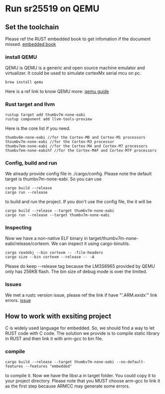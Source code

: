 # Run sr25519 on QEMU


## Set the toolchain

Please ref the RUST embedded book to get infomation if the document missed.
[embedded book](https://rust-embedded.github.io/book/intro/install.html)

### install QEMU

QEMU is QEMU is a generic and open source machine emulator and virtualizer. It could be used to simulate cortexMx serial mcu on pc.

```shell
brew install qemu
```

Here is a ref link to know QEMU more:
[qemu guide](https://rust-embedded.github.io/book/start/qemu.html)

### Rust target and llvm

```shell
rustup target add thumbv7m-none-eabi
rustup component add llvm-tools-preview
```

Here is the core list if you need.

```shell
thumbv6m-none-eabi //for the Cortex-M0 and Cortex-M1 processors
thzumbv7m-none-eabi //for the Cortex-M3 processor
thumbv7em-none-eabi //for the Cortex-M4 and Cortex-M7 processors
thumbv7em-none-eabihf //for the Cortex-M4F and Cortex-M7F processors
```


### Config, build and run

We already provide config file in ./cargo/config. Please note the default target is thumbv7m-none-eabi. So you can use

```shell
cargo build --release
cargo run --release
```

to build and run the project. If you don't use the config file, the it will be

```shell
cargo build --release --target thumbv7m-none-eabi
cargo run --release --target thumbv7m-none-eabi
```

### Inspecting

Now we have a non-native ELF binary in target/thumbv7m-none-eabi/release/cortexm. We can inspect it using cargo-binutils.

```shell
cargo readobj --bin cortexm -- -file-headers
cargo size --bin cortexm --release -- -A
```

Please do keep --release tag because the LM3S6965 provided by QEMU only has 256KB flash. The bin size of debug mode is over the limited.

### Issues

We met a rustc version issue, please ref the link if have "'.ARM.exidx'" link errors.
[issue](https://github.com/rust-lang/rust/issues/62781)

## How to work with exsiting project

C is widely used language for embedded. So, we should find a way to let RUST code with C code. The solution we provide is to compile static library in RUST and then link it with arm-gcc to bin file. 

### compile

```shell
cargo build --release --target thumbv7m-none-eabi --no-default-features --features "embedded"
```

to compile it. Now we have the libsr.a in target folder. You could copy it to your project directory. Please note that you MUST choose arm-gcc to link it as the first step because ARMCC may generate some errors.

